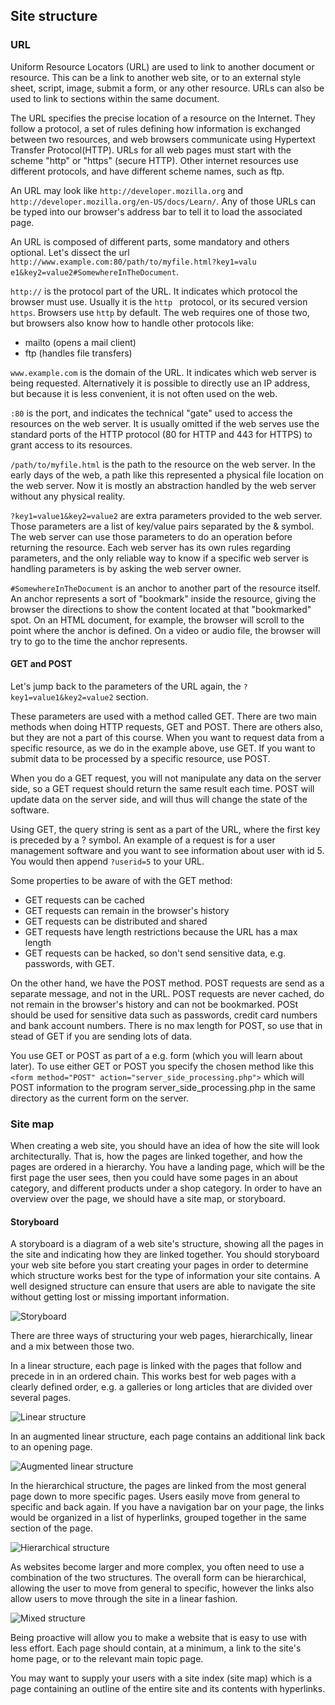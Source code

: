 ## Site structure

### URL
Uniform Resource Locators (URL) are used to link to another document or resource. This can be a link to another web site, or to an external style sheet, script, image, submit a form, or any other resource. URLs can also be used to link to sections within the same document.  

The URL specifies the precise location of a resource on the Internet. They follow a protocol, a set of rules defining how information is exchanged between two resources, and web browsers communicate using Hypertext Transfer Protocol(HTTP). URLs for all web pages must start with the scheme "http" or "https" (secure HTTP). Other internet resources use different protocols, and have different scheme names, such as ftp.

An URL may look like `http://developer.mozilla.org` and `http://developer.mozilla.org/en-US/docs/Learn/`. Any of those URLs can be typed into our browser's address bar to tell it to load the associated page.

An URL is composed of different parts, some mandatory and others optional. Let's dissect the url `http://www.example.com:80/path/to/myfile.html?key1=valu e1&key2=value2#SomewhereInTheDocument`.

`http://` is the protocol part of the URL. It indicates which protocol the browser must use. Usually it is the `http ` protocol, or its secured version `https`. Browsers use `http` by default. The web requires one of those two, but browsers also know how to handle other protocols like:
* mailto (opens a mail client)
* ftp (handles file transfers)

`www.example.com` is the domain of the URL. It indicates which web server is being requested. Alternatively it is possible to directly use an IP address, but because it is less convenient, it is not often used on the web.

`:80` is the port, and indicates the technical "gate" used to access the resources on the web server. It is usually omitted if the web serves use the standard ports of the HTTP protocol (80 for HTTP and 443 for HTTPS) to grant access to its resources.

`/path/to/myfile.html` is the path to the resource on the web server. In the early days of the web, a path like this represented a physical file location on the web server. Now it is mostly an abstraction handled by the web server without any physical reality.

`?key1=value1&key2=value2` are extra parameters provided to the web server. Those parameters are a list of key/value pairs separated by the & symbol. The web server can use those parameters to do an operation before returning the resource. Each web server has its own rules regarding parameters, and the only reliable way to know if a specific web server is handling parameters is by asking the web server owner.

`#SomewhereInTheDocument` is an anchor to another part of the resource itself. An anchor represents a sort of "bookmark" inside the resource, giving the browser the directions to show the content located at that "bookmarked" spot. On an HTML document, for example, the browser will scroll to the point where the anchor is defined. On a video or audio file, the browser will try to go to the time the anchor represents.

#### GET and POST
Let's jump back to the parameters of the URL again, the `?key1=value1&key2=value2` section.

These parameters are used with a method called GET. There are two main methods when doing HTTP requests, GET and POST. There are others also, but they are not a part of this course. When you want to request data from a specific resource, as we do in the example above, use GET. If you want to submit data to be processed by a specific resource, use POST.

When you do a GET request, you will not manipulate any data on the server side, so a GET request should return the same result each time. POST will update data on the server side, and will thus will change the state of the software.

Using GET, the query string is sent as a part of the URL, where the first key is preceded by a ? symbol. An example of a request is for a user management software and you want to see information about user with id 5. You would then append `?userid=5` to your URL.

Some properties to be aware of with the GET method:
* GET requests can be cached
* GET requests can remain in the browser's history
* GET requests can be distributed and shared
* GET requests have length restrictions because the URL has a max length
* GET requests can be hacked, so don't send sensitive data, e.g. passwords, with GET.

On the other hand, we have the POST method. POST requests are send as a separate message, and not in the URL. POST requests are never cached, do not remain in the browser's history and can not be bookmarked. POSt should be used for sensitive data such as passwords, credit card numbers and bank account numbers. There is no max length for POST, so use that in stead of GET if you are sending lots of data.

You use GET or POST as part of a e.g. form (which you will learn about later). To use either GET or POST you specify the chosen method like this `<form method="POST" action="server_side_processing.php">` which will POST information to the program server_side_processing.php in the same directory as the current form on the server.

### Site map

When creating a web site, you should have an idea of how the site will look architecturally. That is, how the pages are linked together, and how the pages are ordered in a hierarchy. You have a landing page, which will be the first page the user sees, then you could have some pages in an about category, and different products under a shop category. In order to have an overview over the page, we should have a site map, or storyboard.

#### Storyboard
A storyboard is a diagram of a web site's structure, showing all the pages in the site and indicating how they are linked together. You should storyboard your web site before you start creating your pages in order to determine which structure works best for the type of information your site contains. A well designed structure can ensure that users are able to navigate the site without getting lost or missing important information.

![Storyboard](images/storyboard.png)

There are three ways of structuring your web pages, hierarchically, linear and a mix between those two.

In a linear structure, each page is linked with the pages that follow and precede in in an ordered chain. This works best for web pages with a clearly defined order, e.g. a galleries or long articles that are divided over several pages.

![Linear structure](images/linear.png)

In an augmented linear structure, each page contains an additional link back to an opening page.

![Augmented linear structure](images/augmented.png)

In the hierarchical structure, the pages are linked from the most general page down to more specific pages. Users easily move from general to specific and back again. If you have a navigation bar on your page, the links would be organized in a list of hyperlinks, grouped together in the same section of the page.

![Hierarchical structure](images/hierarchical.png)

As websites become larger and more complex, you often need to use a combination of the two structures. The overall form can be hierarchical, allowing the user to move from general to specific, however the links also allow users to move through the site in a linear fashion.

![Mixed structure](images/mixed.png)

Being proactive will allow you to make a website that is easy to use with less effort. Each page should contain, at a minimum, a link to the site's home page, or to the relevant main topic page.

You may want to supply your users with a site index (site map) which is a page containing an outline of the entire site and its contents with hyperlinks.
